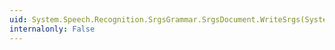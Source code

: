 ```yaml
---
uid: System.Speech.Recognition.SrgsGrammar.SrgsDocument.WriteSrgs(System.Xml.XmlWriter)
internalonly: False
---
```

